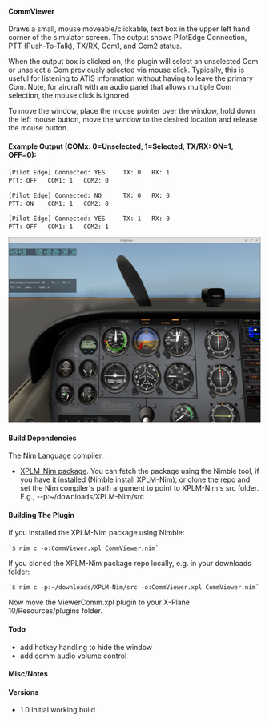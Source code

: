 #### CommViewer

Draws a small, mouse moveable/clickable, text box in the upper left hand corner
of the simulator screen. The output shows PilotEdge Connection, PTT (Push-To-Talk),
TX/RX, Com1, and Com2 status.

When the output box is clicked on, the plugin will select an unselected Com
or unselect a Com previously selected via mouse click. Typically, this is useful
for listening to ATIS information without having to leave the primary Com. Note,
for aircraft with an audio panel that allows multiple Com selection, the mouse
click is ignored.

To move the window, place the mouse pointer over the window, hold down the
left mouse button, move the window to the desired location and release the
mouse button.


#### Example Output (COMx: 0=Unselected, 1=Selected, TX/RX: ON=1, OFF=0):
```
[Pilot Edge] Connected: YES     TX: 0   RX: 1
PTT: OFF   COM1: 1   COM2: 0
```
```
[Pilot Edge] Connected: NO      TX: 0   RX: 0
PTT: ON    COM1: 1   COM2: 0
```
```
[Pilot Edge] Connected: YES     TX: 1   RX: 0
PTT: OFF   COM1: 1   COM2: 1
```

![Alt text](./images/CommViewer.png "X-Plane screenshot")


#### Build Dependencies

The [Nim Language compiler](http://nim-lang.org/download.html).
- [XPLM-Nim package](https://github.com/jpoirier/XPLM-Nim). You
can fetch the package using the Nimble tool, if you have it installed
(Nimble install XPLM-Nim), or clone the repo and set the Nim compiler's
path argument to point to XPLM-Nim's src folder. E.g., --p:~/downloads/XPLM-Nim/src


#### Building The Plugin

If you installed the XPLM-Nim package using Nimble:

	`$ nim c -o:CommViewer.xpl CommViewer.nim`

If you cloned the XPLM-Nim package repo locally, e.g. in your downloads folder:

	`$ nim c -p:~/downloads/XPLM-Nim/src -o:CommViewer.xpl CommViewer.nim`


Now move the ViewerComm.xpl plugin to your X-Plane 10/Resources/plugins folder.


#### Todo

- add hotkey handling to hide the window
- add comm audio volume control


#### Misc/Notes


#### Versions

- 1.0 Initial working build
